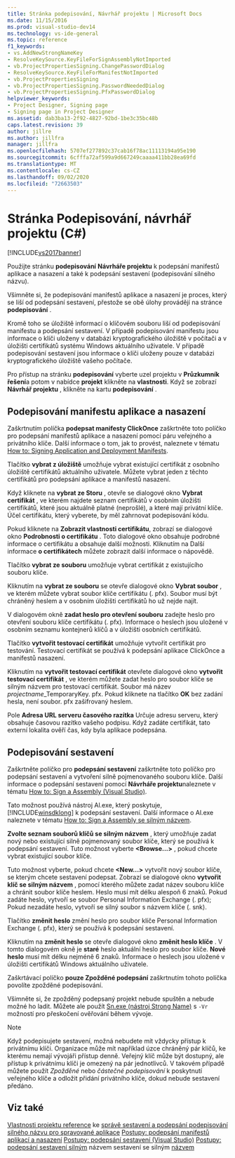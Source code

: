 ```yaml
---
title: Stránka podepisování, Návrhář projektu | Microsoft Docs
ms.date: 11/15/2016
ms.prod: visual-studio-dev14
ms.technology: vs-ide-general
ms.topic: reference
f1_keywords:
- vs.AddNewStrongNameKey
- ResolveKeySource.KeyFileForSignAssemblyNotImported
- vb.ProjectPropertiesSigning.ChangePasswordDialog
- ResolveKeySource.KeyFileForManifestNotImported
- vb.ProjectPropertiesSigning
- vb.ProjectPropertiesSigning.PasswordNeededDialog
- vb.ProjectPropertiesSigning.PfxPasswordDialog
helpviewer_keywords:
- Project Designer, Signing page
- Signing page in Project Designer
ms.assetid: dab3ba13-2f92-4827-92bd-1be3c35bc48b
caps.latest.revision: 39
author: jillre
ms.author: jillfra
manager: jillfra
ms.openlocfilehash: 5707ef277892c37cab16f78ac11113194a95e190
ms.sourcegitcommit: 6cfffa72af599a9d667249caaaa411bb28ea69fd
ms.translationtype: MT
ms.contentlocale: cs-CZ
ms.lasthandoff: 09/02/2020
ms.locfileid: "72663503"
---
```

# <a name="signing-page-project-designer"></a>Stránka Podepisování, návrhář projektu (C#)
[!INCLUDE[vs2017banner](../../includes/vs2017banner.md)]

Použijte stránku **podepisování** **Návrháře projektu** k podepsání manifestů aplikace a nasazení a také k podepsání sestavení (podepisování silného názvu).

 Všimněte si, že podepisování manifestů aplikace a nasazení je proces, který se liší od podepsání sestavení, přestože se obě úlohy provádějí na stránce **podepisování** .

 Kromě toho se úložiště informací o klíčovém souboru liší od podepisování manifestu a podepsání sestavení. V případě podepisování manifestu jsou informace o klíči uloženy v databázi kryptografického úložiště v počítači a v úložišti certifikátů systému Windows aktuálního uživatele. V případě podepisování sestavení jsou informace o klíči uloženy pouze v databázi kryptografického úložiště vašeho počítače.

 Pro přístup na stránku **podepisování** vyberte uzel projektu v **Průzkumník řešení**a potom v nabídce **projekt** klikněte na **vlastnosti**. Když se zobrazí **Návrhář projektu** , klikněte na kartu **podepisování** .

## <a name="application-and-deployment-manifest-signing"></a>Podepisování manifestu aplikace a nasazení
 Zaškrtnutím políčka **podepsat manifesty ClickOnce** zaškrtněte toto políčko pro podepsání manifestů aplikace a nasazení pomocí páru veřejného a privátního klíče. Další informace o tom, jak to provést, naleznete v tématu [How to: Signing Application and Deployment Manifests](../../ide/how-to-sign-application-and-deployment-manifests.md).

 Tlačítko **vybrat z úložiště** umožňuje vybrat existující certifikát z osobního úložiště certifikátů aktuálního uživatele. Můžete vybrat jeden z těchto certifikátů pro podepsání aplikace a manifestů nasazení.

 Když kliknete na **vybrat ze Storu** , otevře se dialogové okno **Vybrat certifikát** , ve kterém najdete seznam certifikátů v osobním úložišti certifikátů, které jsou aktuálně platné (neprošlé), a které mají privátní klíče. Účel certifikátu, který vyberete, by měl zahrnovat podepisování kódu.

 Pokud kliknete na **Zobrazit vlastnosti certifikátu**, zobrazí se dialogové okno **Podrobnosti o certifikátu** . Toto dialogové okno obsahuje podrobné informace o certifikátu a obsahuje další možnosti. Kliknutím na Další informace **o certifikátech** můžete zobrazit další informace o nápovědě.

 Tlačítko **vybrat ze souboru** umožňuje vybrat certifikát z existujícího souboru klíče.

 Kliknutím na **vybrat ze souboru** se otevře dialogové okno **Vybrat soubor** , ve kterém můžete vybrat soubor klíče certifikátu (. pfx). Soubor musí být chráněný heslem a v osobním úložišti certifikátů ho už nejde najít.

 V dialogovém okně **zadat heslo pro otevření souboru** zadejte heslo pro otevření souboru klíče certifikátu (. pfx). Informace o heslech jsou uložené v osobním seznamu kontejnerů klíčů a v úložišti osobních certifikátů.

 Tlačítko **vytvořit testovací certifikát** umožňuje vytvořit certifikát pro testování. Testovací certifikát se používá k podepsání aplikace ClickOnce a manifestů nasazení.

 Kliknutím na **vytvořit testovací certifikát** otevřete dialogové okno **vytvořit testovací certifikát** , ve kterém můžete zadat heslo pro soubor klíče se silným názvem pro testovací certifikát. Soubor má název *projectname*_TemporaryKey. pfx. Pokud kliknete na tlačítko **OK** bez zadání hesla, není soubor. pfx zašifrovaný heslem.

 Pole **Adresa URL serveru časového razítka** Určuje adresu serveru, který obsahuje časovou razítko vašeho podpisu. Když zadáte certifikát, tato externí lokalita ověří čas, kdy byla aplikace podepsána.

## <a name="assembly-signing"></a>Podepisování sestavení
 Zaškrtněte políčko pro **podepsání sestavení** zaškrtněte toto políčko pro podepsání sestavení a vytvoření silně pojmenovaného souboru klíče. Další informace o podepsání sestavení pomocí **Návrháře projektu**naleznete v tématu [How to: Sign a Assembly (Visual Studio)](https://msdn.microsoft.com/f468a7d3-234c-4353-924d-8e0ae5896564).

 Tato možnost používá nástroj Al.exe, který poskytuje, [!INCLUDE[winsdklong](../../includes/winsdklong-md.md)] k podepsání sestavení. Další informace o Al.exe naleznete v tématu [How to: Sign a Assembly se silným názvem](https://msdn.microsoft.com/library/2c30799a-a826-46b4-a25d-c584027a6c67).

 **Zvolte seznam souborů klíčů se silným názvem** , který umožňuje zadat nový nebo existující silně pojmenovaný soubor klíče, který se používá k podepsání sestavení. Tuto možnost vyberte **\<Browse...>** , pokud chcete vybrat existující soubor klíče.

 Tuto možnost vyberte, pokud chcete **\<New...>** vytvořit nový soubor klíče, se kterým chcete sestavení podepsat. Zobrazí se dialogové okno **vytvořit klíč se silným názvem** , pomocí kterého můžete zadat název souboru klíče a chránit soubor klíče heslem. Heslo musí mít délku alespoň 6 znaků. Pokud zadáte heslo, vytvoří se soubor Personal Information Exchange (. pfx); Pokud nezadáte heslo, vytvoří se silný soubor s názvem klíče (. snk).

 Tlačítko **změnit heslo** změní heslo pro soubor klíče Personal Information Exchange (. pfx), který se používá k podepsání sestavení.

 Kliknutím na **změnit heslo** se otevře dialogové okno **změnit heslo klíče** . V tomto dialogovém okně je **staré** heslo aktuální heslo pro soubor klíče. **Nové heslo** musí mít délku nejméně 6 znaků. Informace o heslech jsou uložené v úložišti certifikátů Windows aktuálního uživatele.

 Zaškrtávací políčko **pouze Zpožděné podepsání** zaškrtnutím tohoto políčka povolíte zpožděné podepisování.

 Všimněte si, že zpožděný podepsaný projekt nebude spuštěn a nebude možné ho ladit. Můžete ale použít [Sn.exe (nástroj Strong Name)](https://msdn.microsoft.com/library/c1d2b532-1b8e-4c7a-8ac5-53b801135ec6) s `-Vr` možností pro přeskočení ověřování během vývoje.

> [!NOTE]
> Když podepisujete sestavení, možná nebudete mít vždycky přístup k privátnímu klíči. Organizace může mít například úzce chráněný pár klíčů, ke kterému nemají vývojáři přístup denně. Veřejný klíč může být dostupný, ale přístup k privátnímu klíči je omezený na pár jednotlivců. V takovém případě můžete použít *Zpožděné* nebo *částečné podepisování* k poskytnutí veřejného klíče a odložit přidání privátního klíče, dokud nebude sestavení předáno.

## <a name="see-also"></a>Viz také
 [Vlastnosti projektu reference](../../ide/reference/project-properties-reference.md) ke [správě sestavení a podepsání podepisování](../../ide/managing-assembly-and-manifest-signing.md) [silného názvu pro spravované aplikace](https://msdn.microsoft.com/5fef3490-c519-4363-94fd-8b1ad260dab5) [Postupy: podepsání manifestů aplikací a nasazení](../../ide/how-to-sign-application-and-deployment-manifests.md) [Postupy: podepsání sestavení (Visual Studio)](https://msdn.microsoft.com/f468a7d3-234c-4353-924d-8e0ae5896564) [Postupy: podepsání sestavení silným](https://msdn.microsoft.com/library/2c30799a-a826-46b4-a25d-c584027a6c67) názvem sestavení se silným [názvem](https://msdn.microsoft.com/library/d4a80263-f3e0-4d81-9b61-f0cbeae3797b)
